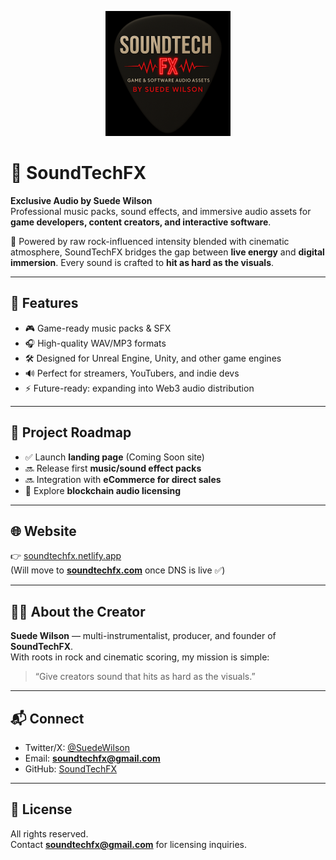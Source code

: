 <p align="center">
  <img src="logo.png" alt="SoundTechFX Logo" width="200"/>
</p>

# 🎵 SoundTechFX

**Exclusive Audio by Suede Wilson**  
Professional music packs, sound effects, and immersive audio assets for **game developers, content creators, and interactive software**.  

🚀 Powered by raw rock-influenced intensity blended with cinematic atmosphere, SoundTechFX bridges the gap between **live energy** and **digital immersion**. Every sound is crafted to **hit as hard as the visuals**.  

---

## 🌟 Features
- 🎮 Game-ready music packs & SFX  
- 🎧 High-quality WAV/MP3 formats  
- 🛠️ Designed for Unreal Engine, Unity, and other game engines  
- 🔊 Perfect for streamers, YouTubers, and indie devs  
- ⚡ Future-ready: expanding into Web3 audio distribution  

---

## 📂 Project Roadmap
- ✅ Launch **landing page** (Coming Soon site)  
- 🔜 Release first **music/sound effect packs**  
- 🔜 Integration with **eCommerce for direct sales**  
- 🔮 Explore **blockchain audio licensing**  

---

## 🌐 Website
👉 [soundtechfx.netlify.app](https://soundtechfx.netlify.app)  
(Will move to **[soundtechfx.com](https://soundtechfx.com)** once DNS is live ✅)

---

## 🧑‍🎤 About the Creator
**Suede Wilson** — multi-instrumentalist, producer, and founder of **SoundTechFX**.  
With roots in rock and cinematic scoring, my mission is simple:  
> “Give creators sound that hits as hard as the visuals.”  

---

## 📬 Connect
- Twitter/X: [@SuedeWilson](https://twitter.com)  
- Email: **soundtechfx@gmail.com**  
- GitHub: [SoundTechFX](https://github.com/SoundTechFX)  

---

## 📜 License
All rights reserved.  
Contact **soundtechfx@gmail.com** for licensing inquiries.  
